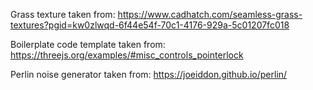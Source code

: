 Grass texture taken from:
	https://www.cadhatch.com/seamless-grass-textures?pgid=kw0zlwqd-6f44e54f-70c1-4176-929a-5c01207fc018

Boilerplate code template taken from:
	https://threejs.org/examples/#misc_controls_pointerlock

Perlin noise generator taken from:
	https://joeiddon.github.io/perlin/
